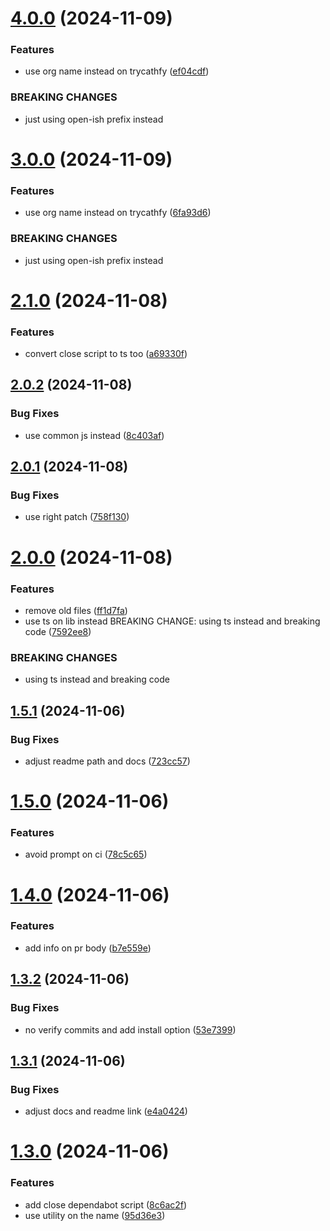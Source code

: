 # [4.0.0](https://github.com/open-ish/utility/compare/dependabot-pr-manager-v3.0.0...dependabot-pr-manager-v4.0.0) (2024-11-09)


### Features

* use org name instead on trycathfy ([ef04cdf](https://github.com/open-ish/utility/commit/ef04cdf60620ff5881ae49b85450238bce51ff03))


### BREAKING CHANGES

* just using open-ish prefix instead

# [3.0.0](https://github.com/open-ish/utility/compare/dependabot-pr-manager-v2.1.0...dependabot-pr-manager-v3.0.0) (2024-11-09)


### Features

* use org name instead on trycathfy ([6fa93d6](https://github.com/open-ish/utility/commit/6fa93d6e939c19c78e627edc504b8bb0ff2d37df))


### BREAKING CHANGES

* just using open-ish prefix instead

# [2.1.0](https://github.com/open-ish/utility/compare/dependabot-pr-manager-v2.0.2...dependabot-pr-manager-v2.1.0) (2024-11-08)


### Features

* convert close script to ts too ([a69330f](https://github.com/open-ish/utility/commit/a69330fd813c22ab1660a9217e678e08d15f0678))

## [2.0.2](https://github.com/open-ish/utility/compare/dependabot-pr-manager-v2.0.1...dependabot-pr-manager-v2.0.2) (2024-11-08)


### Bug Fixes

* use common js instead ([8c403af](https://github.com/open-ish/utility/commit/8c403af856a9e51d34f109d29bc58a37718fda83))

## [2.0.1](https://github.com/open-ish/utility/compare/dependabot-pr-manager-v2.0.0...dependabot-pr-manager-v2.0.1) (2024-11-08)


### Bug Fixes

* use right patch ([758f130](https://github.com/open-ish/utility/commit/758f130cfe3b4882692cfe1e84267784a66b9140))

# [2.0.0](https://github.com/open-ish/utility/compare/dependabot-pr-manager-v1.5.1...dependabot-pr-manager-v2.0.0) (2024-11-08)


### Features

* remove old files ([ff1d7fa](https://github.com/open-ish/utility/commit/ff1d7fa49864d961f9cee347bd51b17c380150ba))
* use ts on lib instead BREAKING CHANGE: using ts instead and breaking code ([7592ee8](https://github.com/open-ish/utility/commit/7592ee8b3b41dd28ca49676ef8f90b1062be2121))


### BREAKING CHANGES

* using ts instead and breaking code

## [1.5.1](https://github.com/open-ish/utility/compare/dependabot-pr-manager-v1.5.0...dependabot-pr-manager-v1.5.1) (2024-11-06)


### Bug Fixes

* adjust readme path and docs ([723cc57](https://github.com/open-ish/utility/commit/723cc5739484324505841818a65f0f3867e4d8b1))

# [1.5.0](https://github.com/open-ish/utility/compare/dependabot-pr-manager-v1.4.0...dependabot-pr-manager-v1.5.0) (2024-11-06)


### Features

* avoid prompt on ci ([78c5c65](https://github.com/open-ish/utility/commit/78c5c65eea3ea59d5248bfbbbc3e920e1c3f8321))

# [1.4.0](https://github.com/open-ish/utility/compare/dependabot-pr-manager-v1.3.2...dependabot-pr-manager-v1.4.0) (2024-11-06)


### Features

* add info on pr body ([b7e559e](https://github.com/open-ish/utility/commit/b7e559ec9d7d76383280290046b9c5d952152312))

## [1.3.2](https://github.com/open-ish/utility/compare/dependabot-pr-manager-v1.3.1...dependabot-pr-manager-v1.3.2) (2024-11-06)


### Bug Fixes

* no verify commits and add install option ([53e7399](https://github.com/open-ish/utility/commit/53e7399a1b58770238d706e98f9456c6fd73938b))

## [1.3.1](https://github.com/open-ish/utility/compare/dependabot-pr-manager-v1.3.0...dependabot-pr-manager-v1.3.1) (2024-11-06)


### Bug Fixes

* adjust docs and readme link ([e4a0424](https://github.com/open-ish/utility/commit/e4a0424f83c694ccea07f30ee9c0d9c61a8cf871))

# [1.3.0](https://github.com/open-ish/utility/compare/dependabot-pr-manager-v1.2.0...dependabot-pr-manager-v1.3.0) (2024-11-06)


### Features

* add close dependabot script ([8c6ac2f](https://github.com/open-ish/utility/commit/8c6ac2f34dc783f8700da2b905fbd4d63220577b))
* use utility on the name ([95d36e3](https://github.com/open-ish/utility/commit/95d36e3ff38164ce7cdfb45b35a525116c37f96f))
